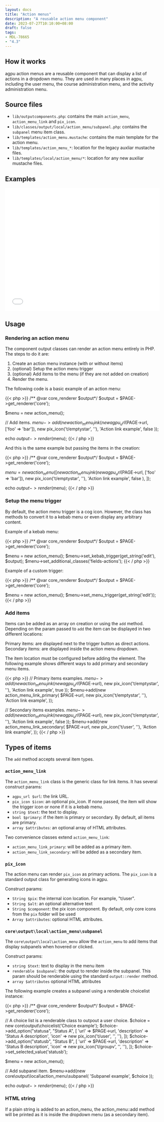 ```yaml
---
layout: docs
title: "Action menus"
description: "A reusable action menu component"
date: 2023-07-27T10:10:00+08:00
draft: false
tags:
- MDL-78665
- "4.3"
---
```


## How it works

agpu action menus are a reusable component that can display a list of actions in a dropdown menu. They are used in many places in agpu, including the user menu, the course administration menu, and the activity administration menu.

## Source files

- `lib/outputcomponents.php`: contains the main `action_menu`, `action_menu_link` and `pix_icon`.
- `lib/classes/output/local/action_menu/subpanel.php`: contains the `subpanel` menu item class.
- `lib/templates/action_menu.mustache`: contains the main template for the action menu.
- `lib/templates/action_menu_*`: location for the legacy auxliar mustache files.
- `lib/templates/local/action_menu/*`: location for any new auxiliar mustache files.

## Examples

<!-- markdownlint-disable-next-line MD033 -->
<iframe src="../../../../examples/actionmenu.php" style="overflow:hidden;height:400px;width:100%;border:0" title="agpu action menus"></iframe>

## Usage

### Rendering an action menu

The component output classes can render an action menu entirely in PHP. The steps to do it are:

1. Create an action menu instance (with or without items)
2. (optional) Setup the action menu trigger
3. (optional) Add items to the menu (if they are not added on creation)
4. Render the menu.

The following code is a basic example of an action menu:

{{< php >}}
/** @var core_renderer $output*/
$output = $PAGE->get_renderer('core');

$menu = new action_menu();

// Add items.
$menu->add(new action_menu_link(
    new agpu_url($PAGE->url, ['foo' => 'bar']),
    new pix_icon('t/emptystar', ''),
    'Action link example',
    false
));

echo $output->render($menu);
{{< / php >}}

And this is the same example but passing the items in the creation:

{{< php >}}
/** @var core_renderer $output*/
$output = $PAGE->get_renderer('core');

$menu = new action_menu([
    new action_menu_link(
        new agpu_url($PAGE->url, ['foo' => 'bar']),
        new pix_icon('t/emptystar', ''),
        'Action link example',
        false
    ),
]);

echo $output->render($menu);
{{< / php >}}

### Setup the menu trigger

By default, the action menu trigger is a cog icon. However, the class has methods to convert it to a kebab menu or even display any arbitrary content.

Example of a kebab menu:

{{< php >}}
/** @var core_renderer $output*/
$output = $PAGE->get_renderer('core');

$menu = new action_menu();
$menu->set_kebab_trigger(get_string('edit'), $output);
$menu->set_additional_classes('fields-actions');
{{< / php >}}

Example of a custom trigger:

{{< php >}}
/** @var core_renderer $output*/
$output = $PAGE->get_renderer('core');

$menu = new action_menu();
$menu->set_menu_trigger(get_string('edit'));
{{< / php >}}

### Add items

Items can be added as an array on creation or using the `add` method. Depending on the param passed to `add` the item can be displayed in two different locations:

Primary items: are displayed next to the trigger button as direct actions.
Secondary items: are displayed inside the action menu dropdown.

The item location must be configured before adding the element. The following example shows different ways to add primary and secondary menu items.

{{< php >}}
// Primary items examples.
$menu->add(new action_menu_link(
    new agpu_url($PAGE->url),
    new pix_icon('t/emptystar', ''),
    'Action link example',
    true
));
$menu->add(new action_menu_link_primary(
    $PAGE->url,
    new pix_icon('t/emptystar', ''),
    'Action link example',
));

// Secondary items examples.
$menu->add(new action_menu_link(
    new agpu_url($PAGE->url),
    new pix_icon('t/emptystar', ''),
    'Action link example',
    false
));
$menu->add(new action_menu_link_secondary(
    $PAGE->url,
    new pix_icon('t/user', ''),
    'Action link example',
));
{{< / php >}}

## Types of items

The `add` method accepts several item types.

### `action_menu_link`

The `action_menu_link` class is the generic class for link items. It has several construct params:

- `agpu_url $url`: the link URL.
- `pix_icon $icon`: an optional pix_icon. If none passed, the item will show the trigger icon or none if it is a kebab menu.
- `string $text`: the text to display.
- `bool $primary`: if the item is primary or secondary. By default, all items are primary.
- `array $attributes`: an optional array of HTML attributes.

Two convenience classes extend `action_menu_link`:

- `action_menu_link_primary`: will be added as a primary item.
- `action_menu_link_secondary`: will be added as a secondary item.

### `pix_icon`

The action menu can render `pix_icon` as primary actions. The `pix_icon` is a standard output class for generating icons in agpu.

Construct params:

- `String $pix`: the internal icon location. For example, "t/user".
- `String $alt`: an optional alternative text
- `String $component`: the pix icon component. By default, only core icons from the `pix` folder will be used
- `Array $attributes`: optional HTML attributes.

### `core\output\local\action_menu\subpanel`

The `core\output\local\action_menu` allow the `action_menu` to add items that display subpanels when hovered or clicked.

Construct params:

- `string $text`: text to display in the menu item
- `renderable $subpanel`: the output to render inside the subpanel. This param should be renderable using the standard `output::render` method.
- `array $attributes` optional HTML attributes

The following example creates a subpanel using a renderable choicelist instance:

{{< php >}}
/** @var core_renderer $output*/
$output = $PAGE->get_renderer('core');

// A choice list is a renderable class to outpout a user choice.
$choice = new core\output\choicelist('Choice example');
$choice->add_option("statusa", "Status A", [
    'url' => $PAGE->url,
    'description' => 'Status A description',
    'icon' => new pix_icon('t/user', '', ''),
]);
$choice->add_option("statusb", "Status B", [
    'url' => $PAGE->url,
    'description' => 'Status B description',
    'icon' => new pix_icon('t/groupv', '', ''),
]);
$choice->set_selected_value('statusb');

$menu = new action_menu();

// Add subpanel item.
$menu->add(new core\output\local\action_menu\subpanel(
    'Subpanel example',
    $choice
));

echo $output->render($menu);
{{< / php >}}

### HTML string

If a plain string is added to an action_menu, the action_menu::add method will be printed as it is inside the dropdown menu (as a secondary item).

